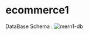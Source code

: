 # ecommerce1
DataBase Schema :
![mern1-db](https://github.com/Riyadirl/ecommerce1/assets/95384246/6d212e39-044d-4719-9577-519abf71c74d)
